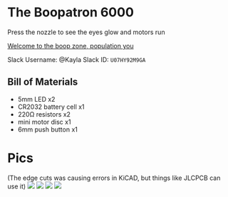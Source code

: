 # The Boopatron 6000

Press the nozzle to see the eyes glow and motors run

[Welcome to the boop zone, population you](https://youtube.com/shorts/GtiIQLBaxNE?si=7qtAsv7QoQyYvnxd)

Slack Username: @Kayla
Slack ID: `U07HY92M9GA`

## Bill of Materials
- 5mm LED x2
- CR2032 battery cell x1
- 220Ω resistors x2
- mini motor disc x1
- 6mm push button x1

# Pics
(The edge cuts was causing errors in KiCAD, but things like JLCPCB can use it)
![](https://hc-cdn.hel1.your-objectstorage.com/s/v3/2f3acfe43301dad25a5be122414dedfcacbd3c68_image.png)
![](https://hc-cdn.hel1.your-objectstorage.com/s/v3/7c793a95806e0fbfce8b5465e42f9bde9ed3e6cc_image.png)
![](https://hc-cdn.hel1.your-objectstorage.com/s/v3/75bfc40ec35a320659cd44a14cfb34d25ca230e1_image.png)
![](https://hc-cdn.hel1.your-objectstorage.com/s/v3/3d43321542414f55d0f0f6405234042e0eb2b3b6_image.png)